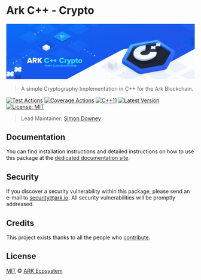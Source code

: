 # Ark C++ - Crypto

<p align="center">
    <img src="https://github.com/ArkEcosystem/cpp-crypto/blob/master/banner.png" />
</p>

> A simple Cryptography Implementation in C++ for the Ark Blockchain.

[![Test Actions](https://github.com/ArkEcosystem/cpp-crypto/workflows/Test/badge.svg)](https://github.com/ArkEcosystem/cpp-crypto/actions)
[![Coverage Actions](https://github.com/ArkEcosystem/cpp-crypto/workflows/Coverage/badge.svg)](https://github.com/ArkEcosystem/cpp-crypto/actions)
[![C++11](https://badgen.net/badge/c++/11/blue?labelColor=black)](https://isocpp.org/wiki/faq/cpp11)
[![Latest Version](https://badgen.now.sh/github/release/ArkEcosystem/cpp-crypto?labelColor=black)](https://github.com/ArkEcosystem/cpp-crypto/releases)
[![License: MIT](https://badgen.now.sh/badge/license/MIT/green?labelColor=black)](https://opensource.org/licenses/MIT)

> Lead Maintainer: [Simon Downey](https://github.com/sleepdefic1t)

## Documentation

You can find installation instructions and detailed instructions on how to use this package at the [dedicated documentation site](https://docs.ark.io/sdk/cryptography/usage.html).

## Security

If you discover a security vulnerability within this package, please send an e-mail to security@ark.io. All security vulnerabilities will be promptly addressed.

## Credits

This project exists thanks to all the people who [contribute](../../contributors).

## License

[MIT](LICENSE) © [ARK Ecosystem](https://ark.io)